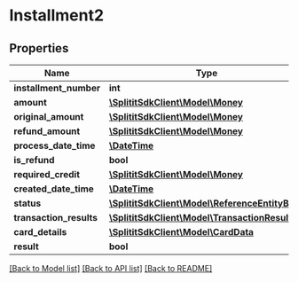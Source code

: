 # Installment2

## Properties
Name | Type | Description | Notes
------------ | ------------- | ------------- | -------------
**installment_number** | **int** |  | 
**amount** | [**\SplititSdkClient\Model\Money**](Money.md) |  | [optional] 
**original_amount** | [**\SplititSdkClient\Model\Money**](Money.md) |  | [optional] 
**refund_amount** | [**\SplititSdkClient\Model\Money**](Money.md) |  | [optional] 
**process_date_time** | [**\DateTime**](\DateTime.md) |  | [optional] 
**is_refund** | **bool** |  | 
**required_credit** | [**\SplititSdkClient\Model\Money**](Money.md) |  | [optional] 
**created_date_time** | [**\DateTime**](\DateTime.md) |  | 
**status** | [**\SplititSdkClient\Model\ReferenceEntityBase**](ReferenceEntityBase.md) |  | [optional] 
**transaction_results** | [**\SplititSdkClient\Model\TransactionResult[]**](TransactionResult.md) |  | [optional] 
**card_details** | [**\SplititSdkClient\Model\CardData**](CardData.md) |  | [optional] 
**result** | **bool** |  | [optional] 

[[Back to Model list]](../README.md#documentation-for-models) [[Back to API list]](../README.md#documentation-for-api-endpoints) [[Back to README]](../README.md)



